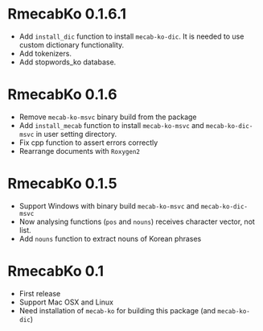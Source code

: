 # RmecabKo 0.1.6.1

* Add `install_dic` function to install `mecab-ko-dic`. It is needed to use custom dictionary functionality.
* Add tokenizers.
* Add stopwords_ko database.

# RmecabKo 0.1.6

* Remove `mecab-ko-msvc` binary build from the package
* Add `install_mecab` function to install `mecab-ko-msvc` and `mecab-ko-dic-msvc` in user setting directory.
* Fix cpp function to assert errors correctly
* Rearrange documents with `Roxygen2`

# RmecabKo 0.1.5

* Support Windows with binary build `mecab-ko-msvc` and `mecab-ko-dic-msvc`
* Now analysing functions (`pos` and `nouns`) receives character vector, not list.
* Add `nouns` function to extract nouns of Korean phrases

# RmecabKo 0.1

* First release
* Support Mac OSX and Linux
* Need installation of `mecab-ko` for building this package (and `mecab-ko-dic`)
